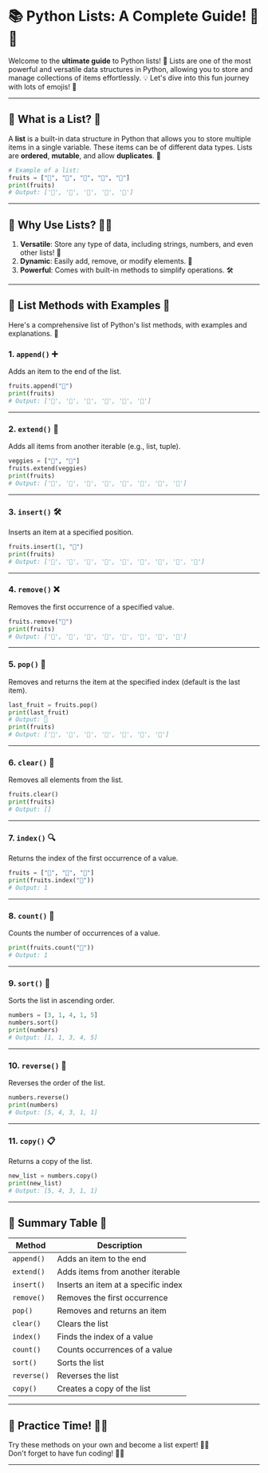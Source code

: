 
# 📚 Python Lists: A Complete Guide! 🐍✨

Welcome to the **ultimate guide** to Python lists! 🚀 Lists are one of the most powerful and versatile data structures in Python, allowing you to store and manage collections of items effortlessly. 💡 Let's dive into this fun journey with lots of emojis! 🌟

---

## 🌟 What is a List? 🤔

A **list** is a built-in data structure in Python that allows you to store multiple items in a single variable. These items can be of different data types. Lists are **ordered**, **mutable**, and allow **duplicates**. 💪

```python
# Example of a list:
fruits = ["🍎", "🍌", "🍓", "🍇", "🍍"]
print(fruits)
# Output: ['🍎', '🍌', '🍓', '🍇', '🍍']
```

---

## 🚀 Why Use Lists? 🤷‍♂️

1. **Versatile**: Store any type of data, including strings, numbers, and even other lists! 🔗  
2. **Dynamic**: Easily add, remove, or modify elements. 🔄  
3. **Powerful**: Comes with built-in methods to simplify operations. 🛠️  

---

## 🔧 List Methods with Examples 📖

Here's a comprehensive list of Python's list methods, with examples and explanations. 🎉

### 1. `append()` ➕  
Adds an item to the end of the list.

```python
fruits.append("🍊")
print(fruits)
# Output: ['🍎', '🍌', '🍓', '🍇', '🍍', '🍊']
```

---

### 2. `extend()` 🔗  
Adds all items from another iterable (e.g., list, tuple).

```python
veggies = ["🥕", "🌽"]
fruits.extend(veggies)
print(fruits)
# Output: ['🍎', '🍌', '🍓', '🍇', '🍍', '🍊', '🥕', '🌽']
```

---

### 3. `insert()` 🛠️  
Inserts an item at a specified position.

```python
fruits.insert(1, "🍒")
print(fruits)
# Output: ['🍎', '🍒', '🍌', '🍓', '🍇', '🍍', '🍊', '🥕', '🌽']
```

---

### 4. `remove()` ❌  
Removes the first occurrence of a specified value.

```python
fruits.remove("🍌")
print(fruits)
# Output: ['🍎', '🍒', '🍓', '🍇', '🍍', '🍊', '🥕', '🌽']
```

---

### 5. `pop()` 🎈  
Removes and returns the item at the specified index (default is the last item).

```python
last_fruit = fruits.pop()
print(last_fruit)
# Output: 🌽
print(fruits)
# Output: ['🍎', '🍒', '🍓', '🍇', '🍍', '🍊', '🥕']
```

---

### 6. `clear()` 🧹  
Removes all elements from the list.

```python
fruits.clear()
print(fruits)
# Output: []
```

---

### 7. `index()` 🔍  
Returns the index of the first occurrence of a value.

```python
fruits = ["🍎", "🍌", "🍓"]
print(fruits.index("🍌"))
# Output: 1
```

---

### 8. `count()` 🔢  
Counts the number of occurrences of a value.

```python
print(fruits.count("🍎"))
# Output: 1
```

---

### 9. `sort()` 🔄  
Sorts the list in ascending order.

```python
numbers = [3, 1, 4, 1, 5]
numbers.sort()
print(numbers)
# Output: [1, 1, 3, 4, 5]
```

---

### 10. `reverse()` 🔄  
Reverses the order of the list.

```python
numbers.reverse()
print(numbers)
# Output: [5, 4, 3, 1, 1]
```

---

### 11. `copy()` 📋  
Returns a copy of the list.

```python
new_list = numbers.copy()
print(new_list)
# Output: [5, 4, 3, 1, 1]
```

---

## 🎯 Summary Table 📝  

| Method     | Description                          |
|------------|--------------------------------------|
| `append()` | Adds an item to the end             |
| `extend()` | Adds items from another iterable    |
| `insert()` | Inserts an item at a specific index |
| `remove()` | Removes the first occurrence        |
| `pop()`    | Removes and returns an item         |
| `clear()`  | Clears the list                     |
| `index()`  | Finds the index of a value          |
| `count()`  | Counts occurrences of a value       |
| `sort()`   | Sorts the list                      |
| `reverse()`| Reverses the list                   |
| `copy()`   | Creates a copy of the list          |

---

## 🚀 Practice Time! 🏋️‍♂️

Try these methods on your own and become a list expert! 🧠✨  
Don't forget to have fun coding! 🎉🐍

---
